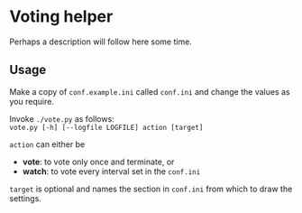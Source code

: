 # Voting helper

Perhaps a description will follow here some time.

## Usage

Make a copy of `conf.example.ini` called `conf.ini` and change the values as you require.

Invoke `./vote.py` as follows:  
`vote.py [-h] [--logfile LOGFILE] action [target]`  

`action` can either be
- **vote**: to vote only once and terminate, or
- **watch**: to vote every interval set in the `conf.ini`

`target` is optional and names the section in `conf.ini` from which to draw the settings.
